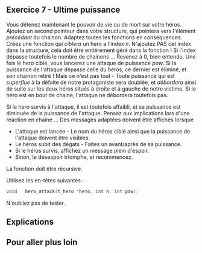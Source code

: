 ## Exercice 7 - Ultime puissance
Vous détenez maintenant le pouvoir de vie ou de mort sur votre héros. Ajoutez un second pointeur dans votre structure, qui pointera vers l'élément _précédant_ du chainon. Adaptez toutes les fonctions en conséquences. Créez une fonction qui _ciblera_ un hero a l'index _n_. N'ajoutez PAS cet index dans la structure, cela doit être entiérement géré dans la fonction ! Si l'index dépasse toutefois le nombre de chainons ... Revenez à 0, bien entendu. Une fois le hero ciblé, vous lancerez une attaque de puissance _pow_. Si la puissance de l'attaque dépasse celle du héros, ce dernier est éliminé, et son chainon retiré ! Mais ce n'est pas tout - Toute puissance qui est _superflue_ à la défaite de notre protagoniste sera doublée, et _débordera_ ainsi de suite sur les deux héros situés à droite et à gauche de notre victime. Si le héro est en bout de chaine, l'attaque ne débordera toutefois pas.

Si le hero survis à l'attaque, il est toutefois affaibli, et sa puissance est diminuée de la puissance de l'attaque. Pensez aux implications lors d'une réaction en chaine ... 
Des messages adaptées doivent être affichés lorsque 
* L'attaque est lancée - Le nom du héros ciblé ainsi que la puissance de l'attaque doivent être visibles.
* Le héros subit des dégats - Faites un avant/après de sa puissance.
* Si le héros survis, affichez un message plein d'espoir.
* Sinon, le désespoir triomphe, et recommencez. 

La fonction doit être récursive.

Utilisez les en-têtes suivantes :
```C
void   hero_attack(t_hero *hero, int n, int pow);
```
N'oubliez pas de tester. 

## Explications

## Pour aller plus loin
